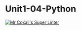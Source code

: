 # Unit1-04-Python 
[![Mr Coxall's Super Linter](https://github.com/ICS3U-C-Programming-IshamiS/Unit1-04-Python/workflows/Mr%20Coxall's%20Super%20Linter/badge.svg)](https://github.com/ICS3U-C-Programming-IshamiS/Unit1-04-Python/actions/) 
